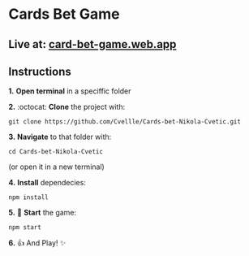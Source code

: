 # Cards Bet Game

## Live at: [card-bet-game.web.app](https://card-bet-game.web.app)

## Instructions

**1.** **Open terminal** in a speciffic folder

**2.** :octocat: **Clone** the project with:

```
git clone https://github.com/Cvellle/Cards-bet-Nikola-Cvetic.git
```

**3.** **Navigate** to that folder with:

```
cd Cards-bet-Nikola-Cvetic
```

(or open it in a new terminal)

**4.** **Install** dependecies:

```
npm install
```

**5.** :rocket: **Start** the game:

```
npm start
```

**6.** :+1: And Play! :sparkles:
